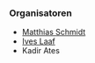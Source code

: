 ### Organisatoren

* [Matthias Schmidt](mailto:owasp@xosc.org)
* [Ives Laaf](mailto:owasp@dalini.de)
* Kadir Ates
